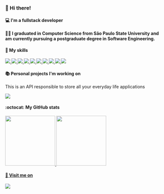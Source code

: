 ### :raised_hands: Hi there! 

#### :computer: I'm a fullstack developer 
#### :woman_student: I graduated in Computer Science from São Paulo State University and am currently pursuing a postgraduate degree in Software Engineering.

#### :green_salad: My skills
  
  
  <div>
   <p>
    <a href="https://skillicons.dev">
     <img src="https://img.shields.io/badge/ts--node-3178C6?style=for-the-badge&logo=ts-node&logoColor=white" target="_blank">
     <img src="https://img.shields.io/badge/Node%20js-339933?style=for-the-badge&logo=nodedotjs&logoColor=white" target="_blank">
     <img src="https://img.shields.io/badge/nestjs-E0234E?style=for-the-badge&logo=nestjs&logoColor=white" target="_blank">
     <img src="https://img.shields.io/badge/React-20232A?style=for-the-badge&logo=react&logoColor=61DAFB" target="_blank">
     <img src="https://img.shields.io/badge/next%20js-000000?style=for-the-badge&logo=nextdotjs&logoColor=white" target="_blank">
     <img src="https://img.shields.io/badge/Spring-6DB33F?style=for-the-badge&logo=spring&logoColor=white" target="_blank">
     <img src="https://img.shields.io/badge/MySQL-005C84?style=for-the-badge&logo=mysql&logoColor=white" target="_blank">
     <img src="https://img.shields.io/badge/Oracle-F80000?style=for-the-badge&logo=Oracle&logoColor=white" target="_blank">
     <img src="ttps://img.shields.io/badge/Docker-2CA5E0?style=for-the-badge&logo=docker&logoColor=white" target="_blank">
     <img src="https://img.shields.io/badge/rabbitmq-%23FF6600.svg?&style=for-the-badge&logo=rabbitmq&logoColor=white" target="_blank"> 
    </a>
   </p>
  </div>
  
 #### :books: Personal projects I'm working on

 <div>
   <p>This is an API responsible to store all your everyday life applications</p>
   <p>
    <a href="https://github.com/JuliaDeNadai/keyguard-api">
     <img src="https://github-readme-stats.vercel.app/api/pin/?username=JuliaDeNadai&repo=keyguard-api&show_icons=true&theme=dracula&layout=compact" />
    </a>
   </p>
  </div>

#### :octocat: My GitHub stats
 <div>
  <a href="https://github.com/JuliaDeNadai">
  <img height="160em" src="https://github-readme-stats.vercel.app/api?username=JuliaDeNadai&show_icons=true&theme=dracula&include_all_commits=true&count_private=true"/>
  <img height="160em" src="https://github-readme-stats.vercel.app/api/top-langs/?username=JuliaDeNadai&layout=compact&langs_count=7&theme=dracula"/>
</div>
  
#### :pushpin: Visit me on
<div> 
  <a href="https://www.linkedin.com/in/juliadenadai" target="_blank"><img src="https://img.shields.io/badge/-LinkedIn-%230077B5?style=for-the-badge&logo=linkedin&logoColor=white" target="_blank"></a> 
</div>
